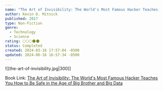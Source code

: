 ```yaml
---
name: "The Art of Invisibility: The World's Most Famous Hacker Teaches You How to Be Safe in the Age of Big Brother and Big Data"
author: Kevin D. Mitnick
published: 2017
type: Non-Fiction
genre:
  - Technology
  - Science
rating: 🌕🌕🌕🌑🌑
status: Completed
created: 2024-03-16 17:57:04 -0500
updated: 2024-06-16 16:57:34 -0500
---
```


![[the-art-of-invisibility.jpg|300]]

Book Link: [The Art of Invisibility: The World's Most Famous Hacker Teaches You How to Be Safe in the Age of Big Brother and Big Data](https://www.goodreads.com/book/show/30363785-the-art-of-invisibility)
